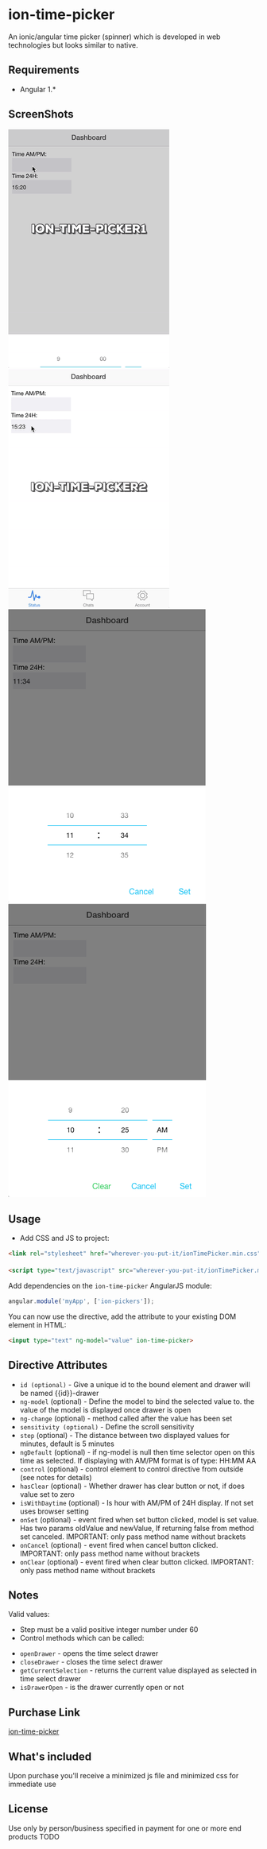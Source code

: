 # ion-time-picker

An ionic/angular time picker (spinner) which is developed in web technologies but looks similar to native.

## Requirements

- Angular 1.*

## ScreenShots
![alt tag](/screenshots/itp1.gif)
![alt tag](/screenshots/itp2.gif)
![alt tag](/screenshots/screenshot1.png)
![alt tag](/screenshots/screenshot2.png)

## Usage

- Add CSS and JS to project:

```html
<link rel="stylesheet" href="wherever-you-put-it/ionTimePicker.min.css">

<script type="text/javascript" src="wherever-you-put-it/ionTimePicker.min.js"></script>
```

Add dependencies on the `ion-time-picker` AngularJS module:

```javascript
angular.module('myApp', ['ion-pickers']);
```

You can now use the directive, add the attribute to your existing DOM element in HTML:
```html
<input type="text" ng-model="value" ion-time-picker>
```

## Directive Attributes

- `id (optional)` - Give a unique id to the bound element and drawer will be named {{id}}-drawer
- `ng-model` (optional) - Define the model to bind the selected value to. the value of the model is displayed once drawer is open
- `ng-change` (optional) - method called after the value has been set
- `sensitivity (optional)` - Define the scroll sensitivity
- `step` (optional) - The distance between two displayed values for minutes, default is 5 minutes
- `ngDefault` (optional) - if ng-model is null then time selector open on this time as selected. If displaying with AM/PM format is of type: HH:MM AA
- `control` (optional) - control element to control directive from outside (see notes for details)
- `hasClear` (optional) - Whether drawer has clear button or not, if does value set to zero
- `isWithDaytime` (optional) - Is hour with AM/PM of 24H display. If not set uses browser setting
- `onSet` (optional) - event fired when set button clicked, model is set value. Has two params oldValue and newValue, If returning false from method set canceled. IMPORTANT: only pass method name without brackets
- `onCancel` (optional) - event fired when cancel button clicked. IMPORTANT: only pass method name without brackets
- `onClear` (optional) - event fired when clear button clicked. IMPORTANT: only pass method name without brackets


## Notes

Valid values:
- Step must be a valid positive integer number under 60
- Control methods which can be called:
 * `openDrawer` - opens the time select drawer
 * `closeDrawer` - closes the time select drawer
 * `getCurrentSelection` - returns the current value displayed as selected in time select drawer
 * `isDrawerOpen` - is the drawer currently open or not

## Purchase Link
[ion-time-picker](https://gum.co/dCcov)

## What's included
Upon purchase you'll receive a minimized js file and minimized css for immediate use

## License
Use only by person/business specified in payment for one or more end products
TODO
